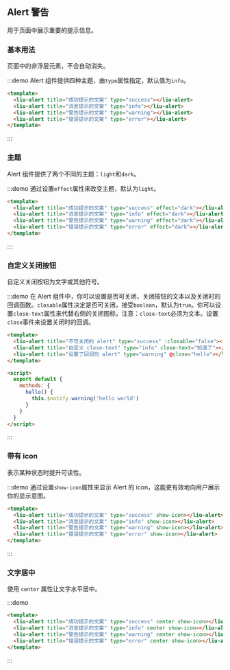 <style>
  .demo-block .liu-alert {
    margin-bottom: 20px;
  }
</style>

<script>
  export default {
    methods: {
      hello() {
        this.$notify.warning({
          title: 'hello',
          message: 'hello world'
        })
      }
    }
  }
</script>

## Alert 警告

用于页面中展示重要的提示信息。

### 基本用法

页面中的非浮层元素，不会自动消失。

:::demo Alert 组件提供四种主题，由`type`属性指定，默认值为`info`。
```html
<template>
  <liu-alert title="成功提示的文案" type="success"></liu-alert>
  <liu-alert title="消息提示的文案" type="info"></liu-alert>
  <liu-alert title="警告提示的文案" type="warning"></liu-alert>
  <liu-alert title="错误提示的文案" type="error"></liu-alert>
</template>
```
:::

### 主题

Alert 组件提供了两个不同的主题：`light`和`dark`。

:::demo 通过设置`effect`属性来改变主题，默认为`light`。
```html
<template>
  <liu-alert title="成功提示的文案" type="success" effect="dark"></liu-alert>
  <liu-alert title="消息提示的文案" type="info" effect="dark"></liu-alert>
  <liu-alert title="警告提示的文案" type="warning" effect="dark"></liu-alert>
  <liu-alert title="错误提示的文案" type="error" effect="dark"></liu-alert>
</template>
```
:::

### 自定义关闭按钮

自定义关闭按钮为文字或其他符号。

:::demo 在 Alert 组件中，你可以设置是否可关闭，关闭按钮的文本以及关闭时的回调函数。`closable`属性决定是否可关闭，接受`boolean`，默认为`true`。你可以设置`close-text`属性来代替右侧的关闭图标，注意：`close-text`必须为文本。设置`close`事件来设置关闭时的回调。
```html
<template>
  <liu-alert title="不可关闭的 alert" type="success" :closable="false"></liu-alert>
  <liu-alert title="自定义 close-text" type="info" close-text="知道了"></liu-alert>
  <liu-alert title="设置了回调的 alert" type="warning" @close="hello"></liu-alert>
</template>

<script>
  export default {
    methods: {
      hello() {
        this.$notify.warning('hello world')
      }
    }
  }
</script>
```
:::

### 带有 icon

表示某种状态时提升可读性。

:::demo 通过设置`show-icon`属性来显示 Alert 的 icon，这能更有效地向用户展示你的显示意图。
```html
<template>
  <liu-alert title="成功提示的文案" type="success" show-icon></liu-alert>
  <liu-alert title="消息提示的文案" type="info" show-icon></liu-alert>
  <liu-alert title="警告提示的文案" type="warning" show-icon></liu-alert>
  <liu-alert title="错误提示的文案" type="error" show-icon></liu-alert>
</template>
```
:::

### 文字居中

使用 `center` 属性让文字水平居中。

:::demo
```html
<template>
  <liu-alert title="成功提示的文案" type="success" center show-icon></liu-alert>
  <liu-alert title="消息提示的文案" type="info" center show-icon></liu-alert>
  <liu-alert title="警告提示的文案" type="warning" center show-icon></liu-alert>
  <liu-alert title="错误提示的文案" type="error" center show-icon></liu-alert>
</template>
```
:::

